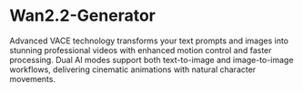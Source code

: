 # Wan2.2-Generator
Advanced VACE   technology transforms your text prompts and images into stunning professional videos with   enhanced motion control and faster processing. Dual AI modes support both text-to-image and   image-to-image workflows, delivering cinematic animations with natural character movements.
